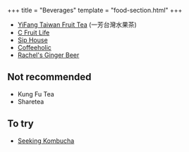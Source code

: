 +++
title = "Beverages"
template = "food-section.html"
+++

- [YiFang Taiwan Fruit Tea](https://www.yifangteapnw.com/) (一芳台灣水果茶)
- [C Fruit Life](https://www.yelp.com/biz/c-fruit-life-seattle)
- [Sip House](https://www.siphousewa.com/)
- [Coffeeholic](https://coffeeholichouse.com/)
- [Rachel's Ginger Beer](https://rachelsgingerbeer.com/)

## Not recommended
- Kung Fu Tea
- Sharetea

## To try
- [Seeking Kombucha](https://seekingkombucha.com/)